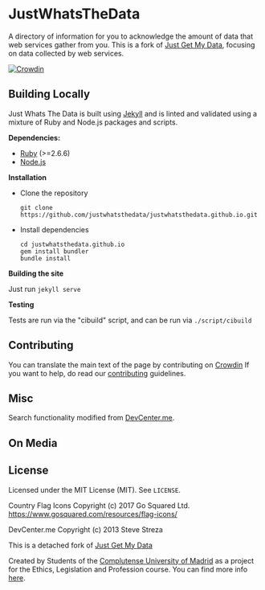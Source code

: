 JustWhatsTheData
============

A directory of information for you to acknowledge the amount of data that web services gather from you.
This is a fork of [Just Get My Data](https://justgetmydata.com/), focusing on data collected by web services.

[![Crowdin](https://badges.crowdin.net/justwhatsthedata/localized.svg)](https://crowdin.com/project/justwhatsthedata)

## Building Locally

Just Whats The Data is built using [Jekyll](https://jekyllrb.com/) and is linted and
validated using a mixture of Ruby and Node.js packages and scripts.

**Dependencies:**

- [Ruby](https://www.ruby-lang.org) (>=2.6.6)
- [Node.js](https://nodejs.org)

**Installation**

- Clone the repository

  ```
  git clone https://github.com/justwhatsthedata/justwhatsthedata.github.io.git
  ```

- Install dependencies

  ```
  cd justwhatsthedata.github.io
  gem install bundler
  bundle install
  ```

**Building the site**

Just run `jekyll serve`

**Testing**

Tests are run via the "cibuild" script, and can be run via `./script/cibuild`

## Contributing

You can translate the main text of the page by contributing on [Crowdin](https://crowdin.com/project/justwhatsthedata)
If you want to help, do read our [contributing](CONTRIBUTING.md) guidelines.

## Misc

Search functionality modified from [DevCenter.me](https://github.com/stevestreza/DevCenter.me).

## On Media

## License

Licensed under the MIT License (MIT). See `LICENSE`.

Country Flag Icons Copyright (c) 2017 Go Squared Ltd. https://www.gosquared.com/resources/flag-icons/

DevCenter.me Copyright (c) 2013 Steve Streza

This is a detached fork of [Just Get My Data](https://justgetmydata.com/)

Created by Students of the [Complutense University of Madrid](https://www.ucm.es/) as a project for the Ethics, Legislation and Profession course. You can find more info [here](http://wikis.fdi.ucm.es/ELP/Trabajo:JustWhatsTheData).
